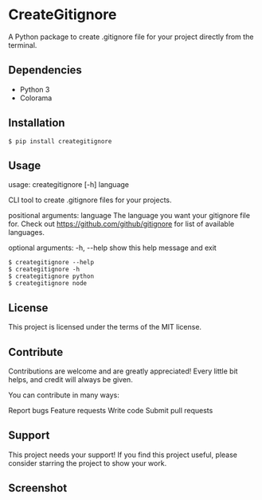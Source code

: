 # CreateGitignore

A Python package to create .gitignore file for your project directly from the terminal.

## Dependencies

- Python 3
- Colorama

## Installation

    $ pip install creategitignore

## Usage

usage: creategitignore [-h] language

CLI tool to create .gitignore files for your projects.

positional arguments:
language The language you want your gitignore file for. Check out https://github.com/github/gitignore for list of available languages.

optional arguments:
-h, --help show this help message and exit

    $ creategitignore --help
    $ creategitignore -h
    $ creategitignore python
    $ creategitignore node


## License

This project is licensed under the terms of the MIT license.

## Contribute

Contributions are welcome and are greatly appreciated! Every little bit helps, and credit will always be given.

You can contribute in many ways:

Report bugs
Feature requests
Write code
Submit pull requests

## Support

This project needs your support! If you find this project useful, please consider starring the project to show your work.


## Screenshot

